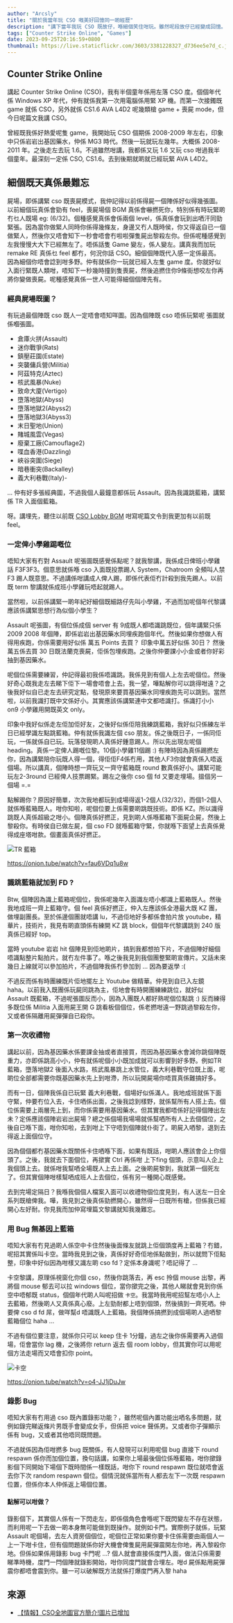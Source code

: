 ```yaml
---
author: "Arcsly"
title: "關於我當年玩 CSO 嘅美好回憶同一啲經歷"
description: "講下當年我玩 CSO 既故仔，喺細個笑住咁玩。雖然呢段故仔已經變成回憶。望返而加既 CSO 已經笑唔出，同埋你一定會覺得你係玩緊廿年後既 game 但係廿年前既畫質。如果有日 CSO 執左，你都會覺得佢執唔係冇原因。曾經紅到國際既 Game 'Counter Strike Online'."
tags: ["Counter Strike Online", "Games"]
date: 2023-09-25T20:16:59+0800
thumbnail: https://live.staticflickr.com/3603/3381228327_d736ee5e7d_c.jpg
---
```


## Counter Strike Online

講起 Counter Strike Online (CSO)，我有半個童年係用左落 CSO 度。個個年代係  Windows XP 年代，仲有就係我第一次用電腦係用緊 XP 機。而第一次接鐲既 game 就係 CSO，另外就係 CS1.6 AVA L4D2 呢幾類槍 game + 喪屍 mode，但今日呢篇文我講 CSO。

曾經既我係好熱愛呢隻 game，我開始玩 CSO 個期係 2008-2009 年左右，印象中只係岩岩出基因藥水，仲係 MG3 時代。然後一玩就玩左幾年。大概係 2008-2011 年。之後走左去玩 1.6。不過雖然咁講，我都係又玩 1.6 又玩 cso 咁過我半個童年。最深刻一定係 CSO, CS1.6。去到後期就啲就已經玩緊 AVA L4D2。

## 細個既天真係最難忘

屍場，即係講緊 cso 既喪屍模式，我仲記得以前係得屍一個陣係好似得幾張圖。以前細個玩真係會勁有 feel，喪屍場個 BGM 真係會嚇撚死你，特別係有時玩緊啲冇乜人既場 eg: (6/32)。個種感覺真係會係兩個 level，係真係會玩到出哂汗同勁緊張。因為當你做緊人同時你係得幾條友，身邊又冇人既時侯，你又得返自已一個做緊人，然後你又唔會知下一秒會唔會冇啦啦彈隻屍出黎殺左你。但係呢種感覺到左我慢慢大大下已經無左了。唔係話隻 Game 變左，係人變左。講真我而加玩 remake RE 真係乜 feel 都冇，何況你話 CSO。細個個陣既代入感一定係最高。因為細個你唔會諗到咁多野。仲有就係你一玩就已經入左隻 game 度。你就好似入面行緊既人類咁，唔知下一秒幾時撞到隻喪屍，然後追撚住你9條街想咬左你再將你變做喪屍。呢種感覺真係一世人可能得細個個陣先有。


### 經典屍場既圖？

有玩過最個陣既 cso 既人一定唔會唔知咩圖。因為個陣既 cso 唔係玩緊呢 張圖就係嗰張圖。

- 倉庫火拼(Assault)
- 迷你戰爭(Rats)
- 鎮壓莊園(Estate)
- 突襲傭兵營(Militia)
- 阿茲特克(Aztec)
- 核武風暴(Nuke)
- 致命大廈(Vertigo)
- 墮落地獄(Abyss)
- 墮落地獄2(Abyss2)
- 墮落地獄3(Abyss3)
- 末日聖地(Union)
- 賭城風雲(Vegas)
- 廢棄工廠(Camouflage2)
- 喋血香港(Dazzling)
- 峽谷突圍(Siege)
- 暗巷衝突(Backalley)
- 義大利巷戰(Italy)-

... 仲有好多張經典圖，不過我個人最鐘意都係玩 Assault。因為我識跳藍箱，講緊係 TR 入面個藍箱。

呀。講埋先，聽住以前既 [CSO Lobby BGM](https://onion.tube/watch?v=FNGd19lP58Y) 咁寫呢篇文令到我更加有以前既 feel。

### 一定俾小學雞踢嘅位

唔知大家有冇對 Assault 呢張圖既感覺係點呢？就我黎講，我係成日俾班小學雞話 F3F3F3。個意思就係喺 cso 入面既投票踢人 System，Chatroom 全頻叫人禁 F3 踢人既意思。不過講係咁講成人俾人踢，即係代表佢冇計殺到我先踢人。以前既 term 黎講就係成班小學雞玩唔起就踢人。

當然啦，以前係講緊一啲年紀好細個既細路仔先叫小學雞，不過而加呢個年代黎講應該係講緊思想行為似個小學生？

Assault 呢張圖，有個位係成個 server 有 9成既人都唔識跳既位，個年講緊只係 2009 2008 年個陣，即係岩岩出基因藥水同埋疾跑個年代。然後如果你想做人有得用疾跑，你係需要用好似係 萬五 Points 去買？ 印象中萬五好似係 30日？ 然後萬五係去買 30 日既法蘭克喪屍，佢係包埋疾跑。之後你仲要課小小金或者你好彩抽到基因藥水。

呢個位係需要練習，仲記得最初我係唔識跳。我係見到有個人上左去呢個位。然後好奇心既我走左去睇下佢下一場會唔會上去。我一望，嘩點解你可以跳得咁遠？之後我好似自已走左去研究定點，發現原來要買基因藥水同埋疾跑先可以跳到。當然啦，以前我識打既中文係好小。其實應該係講緊連中文都唔識打。係識打小小 on9 小學雞用開既英文 only。

印象中我好似係走左佢加佢好友，之後好似係佢陪我練跳藍箱，我好似只係練左半日已經學識左點跳藍箱。仲有就係我識左個 cso 朋友。係之後既日子，一係同佢玩，一係就係自已玩。玩落發現啲人真係好鍾意踢人。所以先出現左呢個 heading。真係一定俾人踢嘅位黎。10個小學雞11個踢 :) 有陣時因為真係踢撚左你，因為講緊陪你玩既人得一個，得佢佢F4係冇用，其他人F3你就會真係入唔返個場。所以講真，個陣時想一齊玩又一齊守藍箱既 round 數真係好小。講緊可能玩左2-3round 已經俾人技票踢緊。踢左之後你  cso 個 fd 又要走埋場。搵個另一個場 =.=

點解踢你？原因好簡單，次次我地都玩到成場得返1-2個人(32/32)，而個1-2個人就係喺藍箱既人。咁你知啦，呢個位要上係需要啲跳既技術。即係 KZ。所以識得跳既人真係超級之咁小。個陣真係好撚正，見到啲人係喺藍箱下面屍企屍，然後上黎殺你。有時侯自已做左屍，個 cso FD 就喺藍箱守緊，你就喺下面望上去真係覺得成座塔咁款。個畫面真係好撚正。

![TR 藍箱](./tr.jpg)

https://onion.tube/watch?v=fau6VDq1u8w

### 識跳藍箱就加到 FD ?

Btw, 個陣因為識上藍箱呢個位，我係呢幾年入面識左唔小都識上藍箱既人。然後我地成班一齊上藍箱守。個 feel 真係好撚正，仲入左應該係全港最大既 KZ 團，做埋副團長。至於係邊個團就唔講 lu，不過佢地好多都係會拍片放 youtube，精華片，技術片，我見有啲直頭係有練開 KZ 跳 block，個個年代黎講跳到 240 版真係已經好 top。

當時 youtube 岩岩 hit 個陣見到佢地啲片，搞到我都想拍下片，不過個陣好細個唔識點整片點拍片。就冇左件事了。喺之後我見到我個團整緊啲宣傳片。又話未來幾日上線就可以參加拍片，不過個陣我係冇參加到 ... 因為要返學 :( 
    
不過反而係有時團練既片佢地擺左上 Youtube 做精華。仲見到自已入左鏡 haha。以前我入既團係玩屍同跳為主，佢地會有時開團練練跳位，就好似 Assault 既藍箱，不過呢張圖反而小，因為入團既人都好熟呢個位點跳 :) 反而練得多既位係 Militia 入面用屍王開 G 跳看板個個位，係老撚咁遠一野跳過黎殺左你，又或者係隔離用屍彈彈自已殺你。

### 第一次收禮物

講起以前，因為基因藥水係要課金抽或者直接買，而因為基因藥水會減你跳個陣既重力，亦即係跳高小小，仲有就係呢個小小既加成就可以影響到好多野。例如TR 藍箱，墮落地獄2 後面入水路，核武風暴跳上水管位，義大利巷戰守位既上面，呢啲位全部都需要你既基因藥水先上到咁滯，所以玩開屍場你唔買真係難搞好多。

而有一日，個陣我係自已玩緊 義大利巷戰，個場好似係滿人。我地成班就係下面守緊，仲要冇位入去，卡住哂係出面，之後我諗到樣野，就係幫所有人搭上去。個位係需要上兩層先上到，而你係需要用基因藥水。但其實我都唔係好記得個陣出左未？定係應該個陣岩岩出屍場？總之係個場我場場就係幫哂所有人上去個個位，之後自已喺下面，咁你知啦，去到咁上下守唔到個陣就仆街了。啲屍入哂黎，退到去得返上面個位守。

因為個個都冇基因藥水既關係卡住哂喺下面，如果有既話，咁啲人應該會企上你個頭了。之後，我就去下面個位，再撳實 Ctrl 再係咁 上下fing 個頭，示意叫人企上我個頭上去。就係咁我幫哂全場既人上去上面。之後啲屍黎到，我就第一個死左了。但其實個陣咁樣幫哂成班人上去個位，係有另一種開心既感覺。

去到完場定隔日？我喺我個個人檔案入面可以收禮物個位度見到，有人送左一日全系列既槍俾我。嘩，我見到之後真係勁撚開心，雖然得一日既所有槍，但係我已經開心左好耐。你見我而加仲寫埋篇文黎講就知我幾難忘。

### 用 Bug 無基因上藍箱

唔知大家有冇見過啲人係空中卡住然後後面條友就跳上佢個頭度再上藍箱？冇錯，呢招其實係叫卡空。當時我見到之後，真係好好奇佢地係點做到，所以就問下佢點整，印象中好似因為咁樣又識左啲 cso fd？定係本身識呢？唔記得了 ...

卡空黎講，原理係視窗化你個 cso，然後你跳落去，再 esc 拎個 mouse 出黎，再將個 mouse 郁去可以拉 windows 個位，當你撳完之後，其他人睇就會見到你係空中唔郁既 status，個個年代啲人叫呢招做 `卡空`。我當時我用呢招幫左唔小人上去藍箱，然後啲人又真係真心廢。上左勁耐都上唔到個頭，然後搞到一齊死哂。仲要俾 cso d fd 屌，做咩幫d 唔識既人上藍箱。我個陣係搞撚到成個場啲人過哂黎藍箱個位 haha ...

不過有個位要注意，就係你只可以 keep 住卡 1分鐘，過左之後你係需要再入過個場，佢會當你 lag 機，之後將你 return 返去 個 room lobby，但其實你可以用呢個方法走場而又唔會扣你 point。

![卡空](/blog/games/cso/cso-memories/bug-1.jpg)

https://onion.tube/watch?v=o4-JJ1jDuJw

### 錄影 Bug

唔知大家有冇用過 cso 既內置錄影功能？，雖然呢個內置功能出哂名多問題，就例如錄完睇返條片男既手會變成女手，但係把 voice 聲係男。又或者你子彈顯示係有 bug，又或者其他唔同既問題。

不過就係因為佢咁撚多 bug 既關係，有人發現可以利用呢個 bug 直接下 round respawn 係你而加個位置，換句話講，如果你上場最後個位係喺藍箱，咁你撳錄影個下同開始下場個下既時間係一樣既話，咁你下  round respawn 既位就唔會返去你下次 random respawn 個位。個情況就係當所有人都去左下一次既 respawn 位置，但係你本人仲係返上場個位置。

#### 點解可以咁做？

錄影個下，其實個人係有一下閃走左，即係個角色會喺呢下既閃變左不存在狀態，而利用呢一下去做一啲本身無可能做到既操作。就例如卡門。實際例子就係，玩緊Assault 呢個場，去左人資房個個位，呢個位正常如果你要卡住係需要由兩個人一上一下咁卡住，但有個問題就係你好大機會俾隻屍用屍彈震開左你地，再入黎殺你地。但係如果係用錄影 bug 卡門呢 ...? 個人就會直接係度門入面，做法只係需要睇準時機，度門一閂個陣就錄影開始，咁你同度門就會合埋左。咁d 屍係點用屍彈震你都唔會震到你。雖一可以破解既方法就係打爆度門再入黎 haha

## 來源

- [【情報】CSO全地圖官方簡介!圖片已增加](https://forum.gamer.com.tw/Co.php?bsn=11902&sn=1885784)